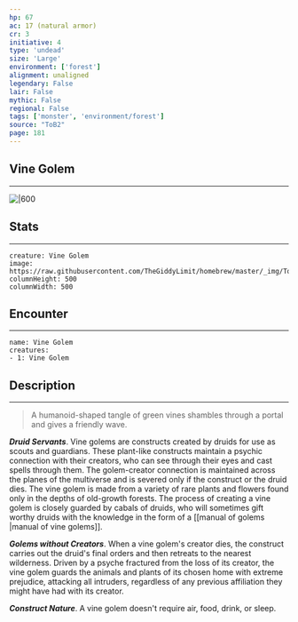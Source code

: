 ```yaml
---
hp: 67
ac: 17 (natural armor)
cr: 3
initiative: 4
type: 'undead'    
size: 'Large'
environment: ['forest']
alignment: unaligned
legendary: False
lair: False
mythic: False
regional: False
tags: ['monster', 'environment/forest']
source: "ToB2"
page: 181
---
```


## Vine Golem
---

![|600](https://raw.githubusercontent.com/TheGiddyLimit/homebrew/master/_img/ToB2/creature/Vine%20Golem.webp)

## Stats
---

```statblock
creature: Vine Golem
image: https://raw.githubusercontent.com/TheGiddyLimit/homebrew/master/_img/ToB2/creature/token/Vine%20Golem%20%28Token%29.png
columnHeight: 500
columnWidth: 500
```

## Encounter
---

```encounter-table
name: Vine Golem
creatures:
- 1: Vine Golem
```

## Description
---
>A humanoid-shaped tangle of green vines shambles through a portal and gives a friendly wave.

**_Druid Servants_**. Vine golems are constructs created by druids for use as scouts and guardians. These plant-like constructs maintain a psychic connection with their creators, who can see through their eyes and cast spells through them. The golem-creator connection is maintained across the planes of the multiverse and is severed only if the construct or the druid dies. The vine golem is made from a variety of rare plants and flowers found only in the depths of old-growth forests. The process of creating a vine golem is closely guarded by cabals of druids, who will sometimes gift worthy druids with the knowledge in the form of a [[manual of golems \|manual of vine golems]].

**_Golems without Creators_**. When a vine golem's creator dies, the construct carries out the druid's final orders and then retreats to the nearest wilderness. Driven by a psyche fractured from the loss of its creator, the vine golem guards the animals and plants of its chosen home with extreme prejudice, attacking all intruders, regardless of any previous affiliation they might have had with its creator.

**_Construct Nature_**. A vine golem doesn't require air, food, drink, or sleep.






